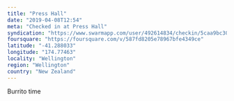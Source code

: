 ```yaml
---
title: "Press Hall"
date: "2019-04-08T12:54"
meta: "Checked in at Press Hall"
syndication: "https://www.swarmapp.com/user/492614834/checkin/5caa9bc30a08ab002c8d1e45"
foursquare: "https://foursquare.com/v/587fd8205e78967bfe4349ce"
latitude: "-41.288033"
longitude: "174.77463"
locality: "Wellington"
region: "Wellington"
country: "New Zealand"
---
```

Burrito time
